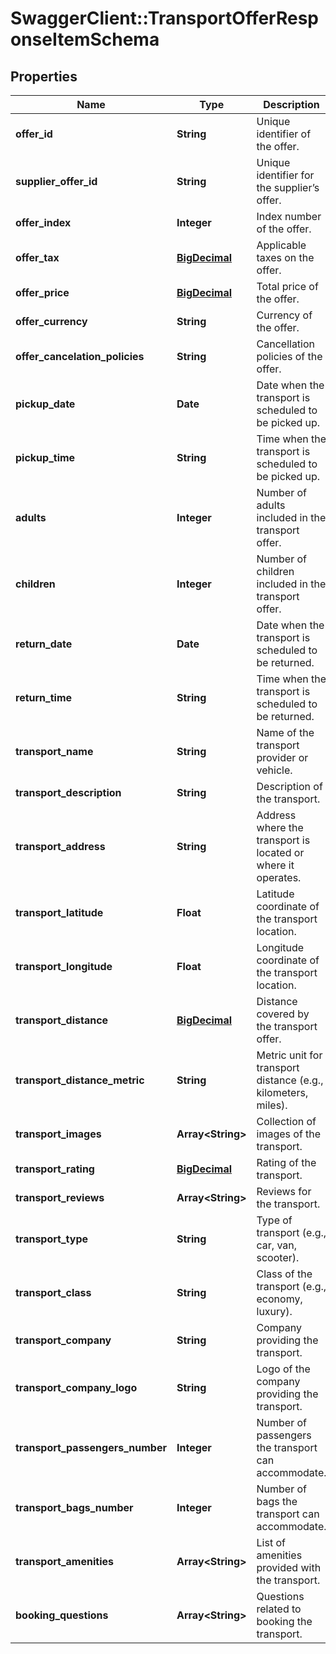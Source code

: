 # SwaggerClient::TransportOfferResponseItemSchema

## Properties
Name | Type | Description | Notes
------------ | ------------- | ------------- | -------------
**offer_id** | **String** | Unique identifier of the offer. | [optional] 
**supplier_offer_id** | **String** | Unique identifier for the supplier’s offer. | [optional] 
**offer_index** | **Integer** | Index number of the offer. | [optional] 
**offer_tax** | [**BigDecimal**](BigDecimal.md) | Applicable taxes on the offer. | [optional] 
**offer_price** | [**BigDecimal**](BigDecimal.md) | Total price of the offer. | [optional] 
**offer_currency** | **String** | Currency of the offer. | [optional] 
**offer_cancelation_policies** | **String** | Cancellation policies of the offer. | [optional] 
**pickup_date** | **Date** | Date when the transport is scheduled to be picked up. | [optional] 
**pickup_time** | **String** | Time when the transport is scheduled to be picked up. | [optional] 
**adults** | **Integer** | Number of adults included in the transport offer. | [optional] 
**children** | **Integer** | Number of children included in the transport offer. | [optional] 
**return_date** | **Date** | Date when the transport is scheduled to be returned. | [optional] 
**return_time** | **String** | Time when the transport is scheduled to be returned. | [optional] 
**transport_name** | **String** | Name of the transport provider or vehicle. | [optional] 
**transport_description** | **String** | Description of the transport. | [optional] 
**transport_address** | **String** | Address where the transport is located or where it operates. | [optional] 
**transport_latitude** | **Float** | Latitude coordinate of the transport location. | [optional] 
**transport_longitude** | **Float** | Longitude coordinate of the transport location. | [optional] 
**transport_distance** | [**BigDecimal**](BigDecimal.md) | Distance covered by the transport offer. | [optional] 
**transport_distance_metric** | **String** | Metric unit for transport distance (e.g., kilometers, miles). | [optional] 
**transport_images** | **Array&lt;String&gt;** | Collection of images of the transport. | [optional] 
**transport_rating** | [**BigDecimal**](BigDecimal.md) | Rating of the transport. | [optional] 
**transport_reviews** | **Array&lt;String&gt;** | Reviews for the transport. | [optional] 
**transport_type** | **String** | Type of transport (e.g., car, van, scooter). | [optional] 
**transport_class** | **String** | Class of the transport (e.g., economy, luxury). | [optional] 
**transport_company** | **String** | Company providing the transport. | [optional] 
**transport_company_logo** | **String** | Logo of the company providing the transport. | [optional] 
**transport_passengers_number** | **Integer** | Number of passengers the transport can accommodate. | [optional] 
**transport_bags_number** | **Integer** | Number of bags the transport can accommodate. | [optional] 
**transport_amenities** | **Array&lt;String&gt;** | List of amenities provided with the transport. | [optional] 
**booking_questions** | **Array&lt;String&gt;** | Questions related to booking the transport. | [optional] 

